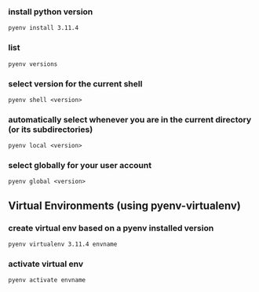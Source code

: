 ### install python version
`pyenv install 3.11.4`

### list
`pyenv versions`

### select version for the current shell 
`pyenv shell <version>`

### automatically select whenever you are in the current directory (or its subdirectories)
`pyenv local <version>`

### select globally for your user account
`pyenv global <version>`


## Virtual Environments (using pyenv-virtualenv)

### create virtual env based on a pyenv installed version
`pyenv virtualenv 3.11.4 envname`

### activate virtual env
`pyenv activate envname`
